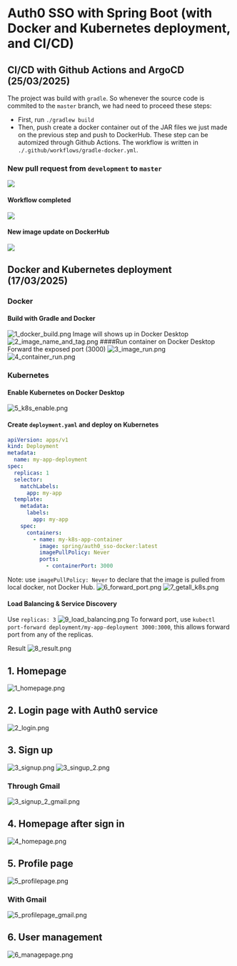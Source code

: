 # Auth0 SSO with Spring Boot (with Docker and Kubernetes deployment, and CI/CD)

## CI/CD with Github Actions and ArgoCD (25/03/2025)
The project was build with `gradle`. So whenever the source code is commited to the `master` branch, we had need to proceed these steps:
- First, run `./gradlew build`
- Then, push create a docker container out of the JAR files we just made on the previous step and push to DockerHub.
These step can be automized through Github Actions. The workflow is written in `./.github/workflows/gradle-docker.yml`.

### New pull request from `development` to `master`
![](src/main/resources/images/github_actions/pull_request.png)
#### Workflow completed
![](src/main/resources/images/github_actions/build_gradle_and_push_docker_image.png)
#### New image update on DockerHub
![](src/main/resources/images/github_actions/image_on_dockerhub.png)

## Docker and Kubernetes deployment (17/03/2025)
### Docker
#### Build with Gradle and Docker
![1_docker_build.png](src/main/resources/images/docker/1_docker_build.png)
Image will shows up in Docker Desktop
![2_image_name_and_tag.png](src/main/resources/images/docker/2_image_name_and_tag.png)
####Run container on Docker Desktop
Forward the exposed port (3000)
![3_image_run.png](src/main/resources/images/docker/3_image_run.png)
![4_container_run.png](src/main/resources/images/docker/4_container_run.png)
### Kubernetes
#### Enable Kubernetes on Docker Desktop
![5_k8s_enable.png](src/main/resources/images/docker/5_k8s_enable.png)
#### Create `deployment.yaml` and deploy on Kubernetes
```yaml
apiVersion: apps/v1
kind: Deployment
metadata:
  name: my-app-deployment
spec:
  replicas: 1
  selector:
    matchLabels:
      app: my-app
  template:
    metadata:
      labels:
        app: my-app
    spec:
      containers:
        - name: my-k8s-app-container
          image: spring/auth0_sso-docker:latest
          imagePullPolicy: Never
          ports:
            - containerPort: 3000
```
Note: use `imagePullPolicy: Never` to declare that the image is pulled from local docker, not Docker Hub.
![6_forward_port.png](src/main/resources/images/docker/6_forward_port.png)
![7_getall_k8s.png](src/main/resources/images/docker/7_getall_k8s.png)
#### Load Balancing & Service Discovery
Use `replicas: 3`
![9_load_balancing.png](src/main/resources/images/docker/9_load_balancing.png)
To forward port, use `kubectl port-forward deployment/my-app-deployment 3000:3000`, this allows forward port from any of the replicas.


Result
![8_result.png](src/main/resources/images/docker/8_result.png)
## 1. Homepage
![1_homepage.png](src/main/resources/images/1_homepage.png)
## 2. Login page with Auth0 service
![2_login.png](src/main/resources/images/2_login.png)
## 3. Sign up
![3_signup.png](src/main/resources/images/3_signup.png)
![3_singup_2.png](src/main/resources/images/3_singup_2.png)
### Through Gmail
![3_signup_2_gmail.png](src/main/resources/images/3_signup_2_gmail.png)

## 4. Homepage after sign in
![4_homepage.png](src/main/resources/images/4_homepage.png)
## 5. Profile page
![5_profilepage.png](src/main/resources/images/5_profilepage.png)
### With Gmail
![5_profilepage_gmail.png](src/main/resources/images/5_profilepage_gmail.png)
## 6. User management
![6_managepage.png](src/main/resources/images/6_managepage.png)